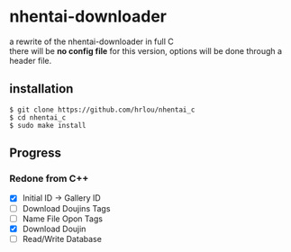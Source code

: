 # nhentai-downloader
a rewrite of the nhentai-downloader in full C  
there will be **no config file** for this version, options will be done through a header file.

## installation
```
$ git clone https://github.com/hrlou/nhentai_c
$ cd nhentai_c
$ sudo make install
```

## Progress
### Redone from C++
- [x] Initial ID -> Gallery ID
- [ ] Download Doujins Tags
- [ ] Name File Opon Tags
- [x] Download Doujin
- [ ] Read/Write Database
